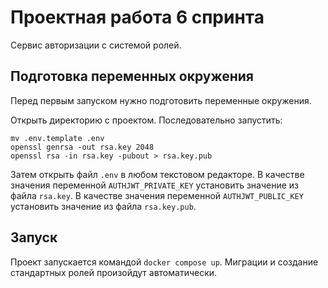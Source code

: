 # Проектная работа 6 спринта

Сервис авторизации с системой ролей.

## Подготовка переменных окружения
Перед первым запуском нужно подготовить переменные окружения.

Открыть директорию с проектом. Последовательно запустить:

```shell
mv .env.template .env
openssl genrsa -out rsa.key 2048
openssl rsa -in rsa.key -pubout > rsa.key.pub
```
Затем открыть файл `.env` в любом текстовом редакторе. 
В качестве значения переменной `AUTHJWT_PRIVATE_KEY` установить значение из файла `rsa.key`.
В качестве значения переменной `AUTHJWT_PUBLIC_KEY` установить значение из файла `rsa.key.pub`.


## Запуск

Проект запускается командой `docker compose up`. Миграции и создание стандартных ролей произойдут автоматически.
